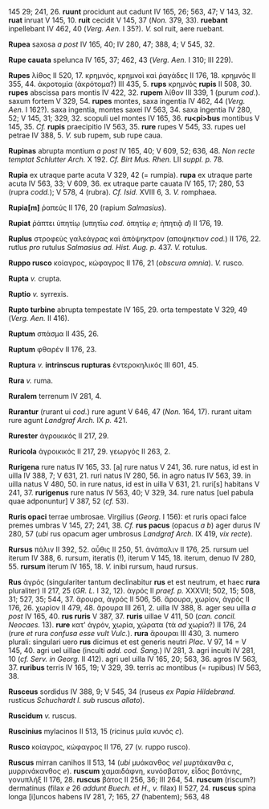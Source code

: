 145 29; 241, 26. **ruunt** procidunt aut cadunt IV 165, 26; 563, 47; V
143, 32. **ruat** inruat V 145, 10. **ruit** cecidit V 145, 37 (*Non.*
379, 33). **ruebant** inpellebant IV 462, 40 (*Verg. Aen.* I 35?).
*V.* sol ruit, aere ruebant.

**Rupea** saxosa *a post* IV 165, 40; IV 280, 47; 388, 4; V 545, 32.

**Rupe cauata** spelunca IV 165, 37; 462, 43 (*Verg. Aen.* I 310; III
229).

**Rupes** λίθος II 520, 17. κρημνός, κρημνοὶ καὶ ῥαγάδες II 176, 18.
κρημνός II 355, 44. ἀκροτομία (ἀκρότομα?) III 435, 5. **rups** κρημνός
**rupis** II 508, 30. **rupes** abscissa pars montis IV 422, 32.
**rupem** λίθον III 339, 1 (purum *cod.*). saxum fortem V 329, 54.
**rupes** montes, saxa ingentia IV 462, 44 (*Verg. Aen.* I 162?). saxa
ingentia, montes saxei IV 563, 34. saxa ingentia IV 280, 52; V 145, 31;
329, 32. scopuli uel montes IV 165, 36. **ru\<pi\>bus** montibus V 145,
35. *Cf.* **rupis** praecipitio IV 563, 35. **rure** rupes V 545, 33.
rupes uel petrae IV 388, 5. *V.* sub rupem, sub rupe caua.

**Rupinas** abrupta montium *a post* IV 165, 40; V 609, 52; 636, 48.
*Non recte temptat Schlutter Arch.* X 192. *Cf. Birt Mus. Rhen.* LII
*suppl. p.* 78.

**Rupia** ex utraque parte acuta V 329, 42 (= rumpia). **rupa** ex
utraque parte acuta IV 563, 33; V 609, 36. ex utraque parte cauata IV
165, 17; 280, 53 (rupra *codd.*); V 578, 4 (rubra). *Cf. Isid.* XVIII 6,
3. *V.* romphaea.

**Rupia[m]** ῥαπεύς II 176, 20 (rapium *Salmasius*).

**Rupiat** ῥάπτει ὑπητίῳ (υπητῑω *cod.* ὀπητίῳ *e*; ἠπητιᾷ *d*) II 176,
19.

**Ruplus** στροφεὺς γαλεάγρας καὶ ἀπόψηκτρον (αποψηκτιον *cod.*) II 176,
22. rutlus *pro* rutulus *Salmasius ad. Hist. Aug. p.* 437. *V.*
rotulus.

**Ruppo rusco** κοίαγρος, κώφαγρος II 176, 21 (*obscura omnia*). *V.*
rusco.

**Rupta** *v.* crupta.

**Ruptio** *v.* syrrexis.

**Rupto turbine** abrupta tempestate IV 165, 29. orta tempestate V 329,
49 (*Verg. Aen.* II 416).

**Ruptum** σπάσμα II 435, 26.

**Ruptum** φθαρέν II 176, 23.

**Ruptura** *v.* **intrinscus rupturas** ἐντεροκηλικός III 601, 45.

**Rura** *v.* ruma.

**Ruralem** terrenum IV 281, 4.

**Rurantur** (rurant ui *cod.*) rure agunt V 646, 47 (*Non.* 164, 17).
rurant uitam rure agunt *Landgraf Arch.* IX *p.* 421.

**Rurester** ἀγροικικός II 217, 29.

**Ruricola** ἀγροικικός II 217, 29. γεωργός II 263, 2.

**Rurigena** rure natus IV 165, 33. [a] rure natus V 241, 36. rure
natus, id est in uilla IV 388, 7; V 631, 21. ruri natus IV 280, 56. in
agro natus IV 563, 39. in uilla natus V 480, 50. in rure natus, id est
in uilla V 631, 21. ruri[s] habitans V 241, 37. **rurigenus** rure
natus IV 563, 40; V 329, 34. rure natus [uel pabula quae adponuntur] V
387, 52 (*cf.* 53).

**Ruris opaci** terrae umbrosae. Virgilius (*Georg.* I 156): et ruris
opaci falce premes umbras V 145, 27; 241, 38. *Cf.* **rus pacus**
(opacus *a b*) ager durus IV 280, 57 (*ubi* rus opacum ager umbrosus
*Landgraf Arch.* IX 419, *vix recte*).

**Rursus** πάλιν II 392, 52. αὖθις II 250, 51. ἀνάπαλιν II 176, 25.
rursum uel iterum IV 388, 6. rursum, iteratis (!), iterum V 145, 18.
iterum, denuo IV 280, 55. **rursum** iterum IV 165, 18. *V.* inibi
rursum, haud rursus.

**Rus** ἀγρός (singulariter tantum declinabitur **rus** et est neutrum,
et haec **rura** pluraliter) II 217, 25 (*GR. L.* I 32, 12). ἀγρός II
*praef. p.* XXXVII; 502, 15; 508, 31; 527, 35; 544, 37. ἄρουρα, ἀγρός II
506, 56. ἄρουρα, χωρίον, ἀγρός II 176, 26. χωρίον II 479, 48. ἄρουρα III
261, 2. uilla IV 388, 8. ager seu uilla *a post* IV 165, 40. **rus
ruris** V 387, 37. **ruris** uillae V 411, 50 (*can. concil. Neocaes.*
13). **rure** κατ' ἀγρόν, χωρία, χώρατα (τὰ *ad* χωρία?) II 176, 24
(rure *et* rura *confusa esse vult Vulc.*). **rura** ἄρουραι III 430,
3. numero plurali: singulari uero **rus** dicimus et est generis neutri
*Plac.* V 97, 14 = V 145, 40. agri uel uillae (inculti *add. cod. Sang.*)
IV 281, 3. agri inculti IV 281, 10 (*cf. Serv. in Georg.* II 412). agri
uel uilla IV 165, 20; 563, 36. agros IV 563, 37. **ruribus** terris IV
165, 19; V 329, 39. terris ac montibus (= rupibus) IV 563, 38.

**Rusceus** sordidus IV 388, 9; V 545, 34 (ruseus *ex Papia Hildebrand.*
rusticus *Schuchardt l. sub* ruscus *allato*).

**Ruscidum** *v.* ruscus.

**Ruscinius** mylacinos II 513, 15 (ricinus μυῖα κυνός *c*).

**Rusco** κοίαγρος, κώφαγρος II 176, 27 (*v.* ruppo rusco).

**Ruscus** mirran canihos II 513, 14 (*ubi* μυάκανθος *vel* μυρτάκανθα
*c*, μυρρινάκανθος *e*). **ruscum** χαμαιδάφνη, κυνόσβατον, εἶδος
βοτάνης, γονυπλήξ II 176, 28. **ruscus** βάτος II 256, 36; III 264, 54.
**ruscum** (riscum?) dermatinus (filax *e* 26 *addunt Buech. et H., v.*
filax) II 527, 24. **ruscus** spina longa [i]uncos habens IV 281, 7;
165, 27 (habentem); 563, 48

